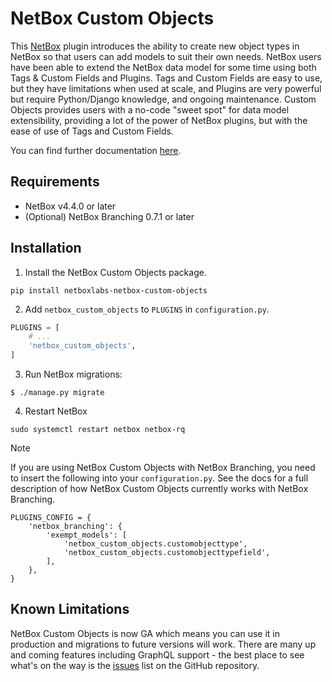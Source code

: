 # NetBox Custom Objects

This [NetBox](https://netboxlabs.com/products/netbox/) plugin introduces the ability to create new object types in NetBox so that users can add models to suit their own needs. NetBox users have been able to extend the NetBox data model for some time using both Tags & Custom Fields and Plugins. Tags and Custom Fields are easy to use, but they have limitations when used at scale, and Plugins are very powerful but require Python/Django knowledge, and ongoing maintenance. Custom Objects provides users with a no-code "sweet spot" for data model extensibility, providing a lot of the power of NetBox plugins, but with the ease of use of Tags and Custom Fields.

You can find further documentation [here](https://github.com/netboxlabs/netbox-custom-objects/blob/main/docs/index.md).

## Requirements

* NetBox v4.4.0 or later
* (Optional) NetBox Branching 0.7.1 or later

## Installation

1. Install the NetBox Custom Objects package.

```
pip install netboxlabs-netbox-custom-objects
```

2. Add `netbox_custom_objects` to `PLUGINS` in `configuration.py`.

```python
PLUGINS = [
    # ...
    'netbox_custom_objects',
]
```

3. Run NetBox migrations:

```
$ ./manage.py migrate
```

4. Restart NetBox
```
sudo systemctl restart netbox netbox-rq
```

> [!NOTE]
> If you are using NetBox Custom Objects with NetBox Branching, you need to insert the following into your `configuration.py`. See the docs for a full description of how NetBox Custom Objects currently works with NetBox Branching.  

```
PLUGINS_CONFIG = {
    'netbox_branching': {
        'exempt_models': [
            'netbox_custom_objects.customobjecttype',
            'netbox_custom_objects.customobjecttypefield',
        ],
    },
}
```

## Known Limitations

NetBox Custom Objects is now GA which means you can use it in production and migrations to future versions will work. There are many up and coming features including GraphQL support - the best place to see what's on the way is the [issues](https://github.com/netboxlabs/netbox-custom-objects/issues) list on the GitHub repository.
